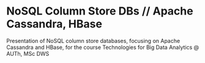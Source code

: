 # NoSQL Column Store DBs // Apache Cassandra, HBase
Presentation of NoSQL column store databases, focusing on Apache Cassandra and HBase, for the course Technologies for Big Data Analytics @ AUTh, MSc DWS

